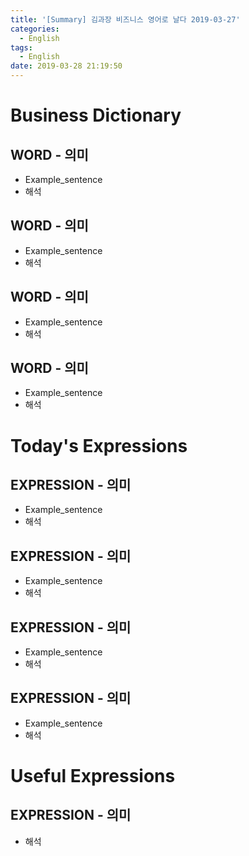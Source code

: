 ```yaml
---
title: '[Summary] 김과장 비즈니스 영어로 날다 2019-03-27'
categories:
  - English
tags:
  - English
date: 2019-03-28 21:19:50
---
```


# Business Dictionary

## WORD - 의미
- Example_sentence
- 해석

## WORD - 의미
- Example_sentence
- 해석

## WORD - 의미
- Example_sentence
- 해석

## WORD - 의미
- Example_sentence
- 해석

# Today's Expressions

## EXPRESSION - 의미
- Example_sentence
- 해석

## EXPRESSION - 의미
- Example_sentence
- 해석

## EXPRESSION - 의미
- Example_sentence
- 해석

## EXPRESSION - 의미
- Example_sentence
- 해석

# Useful Expressions

## EXPRESSION - 의미
- 해석

